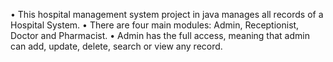 • This hospital management system project in java manages all records of a Hospital System.
• There are four main modules: Admin, Receptionist, Doctor and Pharmacist.
• Admin has the full access, meaning that admin can add, update, delete, search or view any record.
